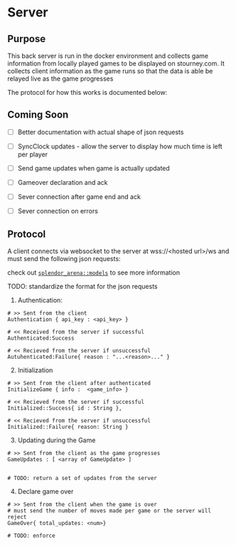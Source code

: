 # Server

## Purpose

This back server is run in the docker environment and collects game information from 
locally played games to be displayed on stourney.com. It collects client information
as the game runs so that the data is able be relayed live as the game progresses

The protocol for how this works is documented below:

## Coming Soon
- [ ] Better documentation with actual shape of json requests 
- [ ] SyncClock updates - allow the server to display how much time is left per player
- [ ] Send game updates when game is actually updated
- [ ] Gameover declaration and ack
- [ ] Sever connection after game end and ack
- [ ] Sever connection on errors


## Protocol 

A client connects via websocket to the server at wss://\<hosted url\>/ws and must
send the following json requests:

check out [`splendor_arena::models`](https://www.github.com/pashneal/splendor_arena)
to see more information

TODO: standardize the format for the json requests

1. Authentication: 

```
# >> Sent from the client
Authentication { api_key : <api_key> } 

# << Received from the server if successful 
Authenticated:Success

# << Recieved from the server if unsuccessful 
Autuhenticated:Failure{ reason : "...<reason>..." }

```

2.  Initialization

```
# >> Sent from the client after authenticated
InitializeGame { info :  <game_info> }

# << Recieved from the server if successful
Initialized::Success{ id : String },

# << Recieved from the server if unsuccessful
Initialized::Failure{ reason: String }
```

3. Updating during the Game

```
# >> Sent from the client as the game progresses
GameUpdates : [ <array of GameUpdate> ]


# TODO: return a set of updates from the server
```

4. Declare game over

```
# >> Sent from the client when the game is over
# must send the number of moves made per game or the server will reject 
GameOver{ total_updates: <num>} 

# TODO: enforce
```
